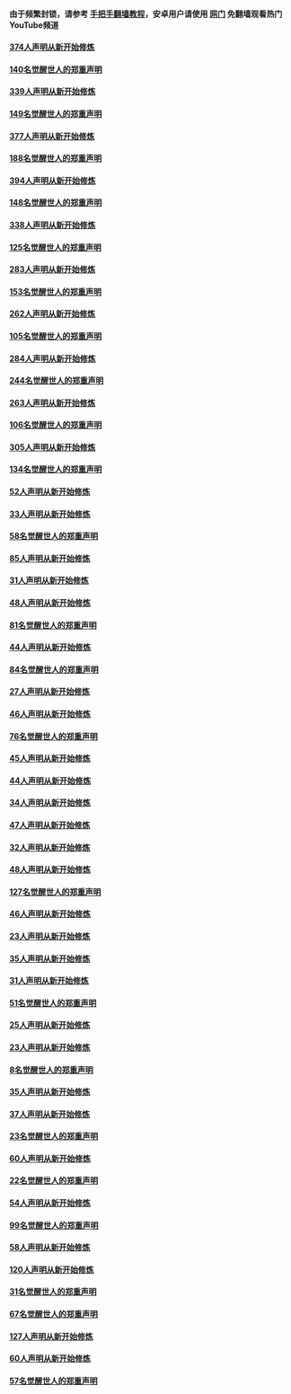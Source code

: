 #### 由于频繁封锁，请参考 [手把手翻墙教程](https://github.com/gfw-breaker/guides/wiki/)，安卓用户请使用 [网门](https://github.com/gfw-breaker/nogfw/blob/master/dl.md?t=05220000) 免翻墙观看热门YouTube频道 

#### [374人声明从新开始修炼](../pages/91/425811.md?t=05220000) 

#### [140名觉醒世人的郑重声明](../pages/91/425810.md?t=05220000) 

#### [339人声明从新开始修炼](../pages/91/425690.md?t=05220000) 

#### [149名觉醒世人的郑重声明](../pages/91/425689.md?t=05220000) 

#### [377人声明从新开始修炼](../pages/91/424867.md?t=05220000) 

#### [188名觉醒世人的郑重声明](../pages/91/424866.md?t=05220000) 

#### [394人声明从新开始修炼](../pages/91/423914.md?t=05220000) 

#### [148名觉醒世人的郑重声明](../pages/91/423913.md?t=05220000) 

#### [338人声明从新开始修炼](../pages/91/423540.md?t=05220000) 

#### [125名觉醒世人的郑重声明](../pages/91/423539.md?t=05220000) 

#### [283人声明从新开始修炼](../pages/91/423296.md?t=05220000) 

#### [153名觉醒世人的郑重声明](../pages/91/423295.md?t=05220000) 

#### [262人声明从新开始修炼](../pages/91/423004.md?t=05220000) 

#### [105名觉醒世人的郑重声明](../pages/91/423003.md?t=05220000) 

#### [284人声明从新开始修炼](../pages/91/422707.md?t=05220000) 

#### [244名觉醒世人的郑重声明](../pages/91/422706.md?t=05220000) 

#### [263人声明从新开始修炼](../pages/91/422553.md?t=05220000) 

#### [106名觉醒世人的郑重声明](../pages/91/422552.md?t=05220000) 

#### [305人声明从新开始修炼](../pages/91/422153.md?t=05220000) 

#### [134名觉醒世人的郑重声明](../pages/91/422152.md?t=05220000) 

#### [52人声明从新开始修炼](../pages/91/421846.md?t=05220000) 

#### [33人声明从新开始修炼](../pages/91/421804.md?t=05220000) 

#### [58名觉醒世人的郑重声明](../pages/91/421845.md?t=05220000) 

#### [85人声明从新开始修炼](../pages/91/421769.md?t=05220000) 

#### [31人声明从新开始修炼](../pages/91/421763.md?t=05220000) 

#### [48人声明从新开始修炼](../pages/91/421605.md?t=05220000) 

#### [81名觉醒世人的郑重声明](../pages/91/421656.md?t=05220000) 

#### [44人声明从新开始修炼](../pages/91/421544.md?t=05220000) 

#### [84名觉醒世人的郑重声明](../pages/91/421543.md?t=05220000) 

#### [27人声明从新开始修炼](../pages/91/421465.md?t=05220000) 

#### [46人声明从新开始修炼](../pages/91/421454.md?t=05220000) 

#### [76名觉醒世人的郑重声明](../pages/91/421453.md?t=05220000) 

#### [45人声明从新开始修炼](../pages/91/421452.md?t=05220000) 

#### [44人声明从新开始修炼](../pages/91/421422.md?t=05220000) 

#### [34人声明从新开始修炼](../pages/91/421322.md?t=05220000) 

#### [47人声明从新开始修炼](../pages/91/421264.md?t=05220000) 

#### [32人声明从新开始修炼](../pages/91/421225.md?t=05220000) 

#### [48人声明从新开始修炼](../pages/91/421202.md?t=05220000) 

#### [127名觉醒世人的郑重声明](../pages/91/421224.md?t=05220000) 

#### [46人声明从新开始修炼](../pages/91/421203.md?t=05220000) 

#### [23人声明从新开始修炼](../pages/91/421138.md?t=05220000) 

#### [35人声明从新开始修炼](../pages/91/421122.md?t=05220000) 

#### [31人声明从新开始修炼](../pages/91/421081.md?t=05220000) 

#### [51名觉醒世人的郑重声明](../pages/91/421080.md?t=05220000) 

#### [25人声明从新开始修炼](../pages/91/421020.md?t=05220000) 

#### [23人声明从新开始修炼](../pages/91/420884.md?t=05220000) 

#### [8名觉醒世人的郑重声明](../pages/91/420883.md?t=05220000) 

#### [35人声明从新开始修炼](../pages/91/420809.md?t=05220000) 

#### [37人声明从新开始修炼](../pages/91/420766.md?t=05220000) 

#### [23名觉醒世人的郑重声明](../pages/91/420765.md?t=05220000) 

#### [60人声明从新开始修炼](../pages/91/420727.md?t=05220000) 

#### [22名觉醒世人的郑重声明](../pages/91/420726.md?t=05220000) 

#### [54人声明从新开始修炼](../pages/91/420529.md?t=05220000) 

#### [99名觉醒世人的郑重声明](../pages/91/420528.md?t=05220000) 

#### [58人声明从新开始修炼](../pages/91/420198.md?t=05220000) 

#### [120人声明从新开始修炼](../pages/91/420141.md?t=05220000) 

#### [31名觉醒世人的郑重声明](../pages/91/420197.md?t=05220000) 

#### [67名觉醒世人的郑重声明](../pages/91/420140.md?t=05220000) 

#### [127人声明从新开始修炼](../pages/91/420082.md?t=05220000) 

#### [60人声明从新开始修炼](../pages/91/420081.md?t=05220000) 

#### [57名觉醒世人的郑重声明](../pages/91/420080.md?t=05220000) 


